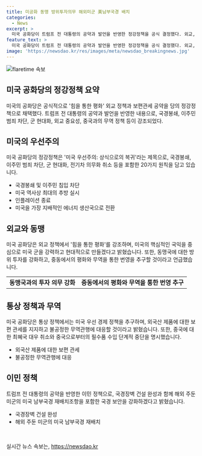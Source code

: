 ```yaml
---
title: 미공화 동맹 방위투자의무 해외미군 美남부국경 배치
categories:
  - News
excerpt: >
  미국 공화당이 트럼프 전 대통령의 공약과 발언을 반영한 정강정책을 공식 결정했다. 외교, 경제, 국방 등에 관한 20가지 원칙을 담은 정책은 트럼프의 미국 우선주의와 힘을 통한 평화를 강조하며, 외교정책과 관련해 중국과의 무역관행 대응, 방위비 증액 등을 언급했다. 이번 정강정책이 주목받는 이유는 전국위원회 산하에서 공식 결정된 것이며, 트럼프의 공약과 발언을 반영한 것으로 보여 미래에 어떤 방향으로 발전할지 주목된다.
feature_text: >
  미국 공화당이 트럼프 전 대통령의 공약과 발언을 반영한 정강정책을 공식 결정했다. 외교, 경제, 국방 등에 관한 20가지 원칙을 담은 정책은 트럼프의 미국 우선주의와 힘을 통한 평화를 강조하며, 외교정책과 관련해 중국과의 무역관행 대응, 방위비 증액 등을 언급했다. 이번 정강정책이 주목받는 이유는 전국위원회 산하에서 공식 결정된 것이며, 트럼프의 공약과 발언을 반영한 것으로 보여 미래에 어떤 방향으로 발전할지 주목된다.
image: 'https://newsdao.kr/res/images/meta/newsdao_breakingnews.jpg'
---
```


<p><img src="https://newsdao.kr/res/images/meta/newsdao_breakingnews.jpg" alt="flaretime 속보" /></p>

<h2 data-ke-size="size26">미국 공화당의 정강정책 요약</h2>

<p data-ke-size="size16">미국의 공화당은 공식적으로 '힘을 통한 평화' 외교 정책과 보편관세 공약을 당의 정강정책으로 채택했다. 트럼프 전 대통령의 공약과 발언을 반영한 내용으로, 국경봉쇄, 이주민 범죄 차단, 군 현대화, 외교 중요성, 중국과의 무역 정책 등이 강조되었다.</p>

<h2 data-ke-size="size24">미국의 우선주의</h2>

<p data-ke-size="size16">미국 공화당의 정강정책은 '미국 우선주의: 상식으로의 복귀'라는 제목으로, 국경봉쇄, 이주민 범죄 차단, 군 현대화, 전기차 의무화 취소 등을 포함한 20가지 원칙을 담고 있습니다.</p>

<ul>
  <li>국경봉쇄 및 이주민 침입 차단</li>
  <li>미국 역사상 최대의 추방 실시</li>
  <li>인플레이션 종료</li>
  <li>미국을 가장 지배적인 에너지 생산국으로 전환</li>
</ul>

<h2 data-ke-size="size24">외교와 동맹</h2>

<p data-ke-size="size16">미국 공화당은 외교 정책에서 '힘을 통한 평화'를 강조하며, 미국의 핵심적인 국익을 중심으로 미국 군을 강력하고 현대적으로 만들겠다고 밝혔습니다. 또한, 동맹국에 대한 방위 투자를 강화하고, 중동에서의 평화와 무역을 통한 번영을 추구할 것이라고 언급했습니다.</p>

<table>
  <tr>
    <td style="text-align: center; height: 17px;"><b>동맹국과의 투자 의무 강화</b></td>
    <td style="text-align: center; height: 17px;"><b>중동에서의 평화와 무역을 통한 번영 추구</b></td>
  </tr>
</table>

<h2 data-ke-size="size24">통상 정책과 무역</h2>

<p data-ke-size="size16">미국 공화당은 통상 정책에서는 미국 우선 경제 정책을 추구하며, 외국산 제품에 대한 보편 관세를 지지하고 불공정한 무역관행에 대응할 것이라고 밝혔습니다. 또한, 중국에 대한 최혜국 대우 취소와 중국으로부터의 필수품 수입 단계적 중단을 명시했습니다.</p>

<ul>
  <li>외국산 제품에 대한 보편 관세</li>
  <li>불공정한 무역관행에 대응</li>
</ul>

<h2 data-ke-size="size24">이민 정책</h2>

<p data-ke-size="size16">트럼프 전 대통령의 공약을 반영한 이민 정책으로, 국경장벽 건설 완성과 함께 해외 주둔 미군의 미국 남부국경 재배치조항을 포함한 국경 보안을 강화하겠다고 밝혔습니다.</p>

<ul>
  <li>국경장벽 건설 완성</li>
  <li>해외 주둔 미군의 미국 남부국경 재배치</li>
</ul>

<p data-ke-size="size16">&nbsp;</p>
실시간 뉴스 속보는, <a href="https://newsdao.kr" rel="dofollow">https://newsdao.kr</a>


